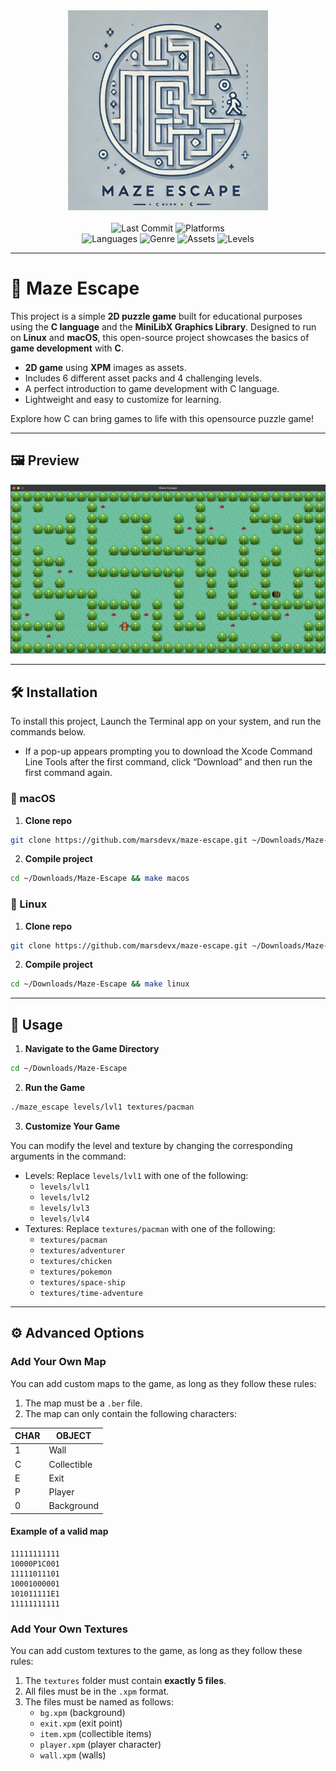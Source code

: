 <div align="center">
  <img src="imgs/logo.png" width="320px" alt="Maze Escape">
</div>
<br>
<div align="center">
  <img src="https://img.shields.io/github/last-commit/marsdevx/maze-escape?logo=github&logoColor=f5f5f5&label=Last%20Commit&color=8A2BE2&labelColor=2C2C2C" alt="Last Commit">
  <img src="https://img.shields.io/badge/Platforms-macOS%20|%20Linux-D8B22E?logo=linux&logoColor=f5f5f5&labelColor=2C2C2C" alt="Platforms"><br>
  <img src="https://img.shields.io/badge/Languages-C%20language-2181C1?logo=coder&logoColor=f5f5f5&labelColor=2C2C2C" alt="Languages">
  <img src="https://img.shields.io/badge/Genre-Puzzle-97C625?logo=data:image/svg+xml;base64,PHN2ZyB4bWxucz0iaHR0cDovL3d3dy53My5vcmcvMjAwMC9zdmciIHZlcnNpb249IjEiIHdpZHRoPSI2MDAiIGhlaWdodD0iNjAwIj48cGF0aCBkPSJNMTI5IDExMWMtNTUgNC05MyA2Ni05MyA3OEwwIDM5OGMtMiA3MCAzNiA5MiA2OSA5MWgxYzc5IDAgODctNTcgMTMwLTEyOGgyMDFjNDMgNzEgNTAgMTI4IDEyOSAxMjhoMWMzMyAxIDcxLTIxIDY5LTkxbC0zNi0yMDljMC0xMi00MC03OC05OC03OGgtMTBjLTYzIDAtOTIgMzUtOTIgNDJIMjM2YzAtNy0yOS00Mi05Mi00MmgtMTV6IiBmaWxsPSIjZmZmIi8+PC9zdmc+&logoColor=f5f5f5&labelColor=2C2C2C" alt="Genre">
  <img src="https://img.shields.io/badge/Assets-%206%20-748ADB?logo=figshare&logoColor=f5f5f5&labelColor=2C2C2C" alt="Assets">
  <img src="https://img.shields.io/badge/Levels-%204%20-B12B2A?logo=levelsdotfyi&logoColor=f5f5f5&labelColor=2C2C2C" alt="Levels">
</div>

---

# 🧩 Maze Escape

This project is a simple **2D puzzle game** built for educational purposes using the **C language** and the **MiniLibX Graphics Library**. Designed to run on **Linux** and **macOS**, this open-source project showcases the basics of **game development** with **C**.

*	**2D game** using **XPM** images as assets.
*	Includes 6 different asset packs and 4 challenging levels.
*	A perfect introduction to game development with C language.
*	Lightweight and easy to customize for learning.

Explore how C can bring games to life with this opensource puzzle game!

---

## 🖼️ Preview

<div align="center">
  <img src="imgs/preview.png" alt="Preview">
</div>

---

## 🛠️ Installation

To install this project, Launch the Terminal app on your system, and run the commands below. <br>
  - If a pop-up appears prompting you to download the Xcode Command Line Tools after the first command, click “Download” and then run the first command again.

###  macOS

1. **Clone repo**
```bash
git clone https://github.com/marsdevx/maze-escape.git ~/Downloads/Maze-Escape
```

2. **Compile project**
```bash
cd ~/Downloads/Maze-Escape && make macos
```

### 🐧 Linux

1. **Clone repo**
```bash
git clone https://github.com/marsdevx/maze-escape.git ~/Downloads/Maze-Escape
```

2. **Compile project**
```bash
cd ~/Downloads/Maze-Escape && make linux
```

---

## 🚀 Usage

1. **Navigate to the Game Directory**
```bash
cd ~/Downloads/Maze-Escape
```

2. **Run the Game**
```bash
./maze_escape levels/lvl1 textures/pacman
```

3. **Customize Your Game**

You can modify the level and texture by changing the corresponding arguments in the command:

- Levels: Replace `levels/lvl1` with one of the following:
  - `levels/lvl1`
  - `levels/lvl2`
  - `levels/lvl3`
  - `levels/lvl4`
- Textures: Replace `textures/pacman` with one of the following:
  - `textures/pacman`
  - `textures/adventurer`
  - `textures/chicken`
  - `textures/pokemon`
  - `textures/space-ship`
  - `textures/time-adventure`

---

## ⚙️ Advanced Options

### Add Your Own Map

You can add custom maps to the game, as long as they follow these rules:

1. The map must be a `.ber` file.
2. The map can only contain the following characters:

| CHAR | OBJECT        |
|------|---------------|
| 1    | Wall          |
| C    | Collectible   |
| E    | Exit          |
| P    | Player        |
| 0    | Background    |

#### Example of a valid map

```
11111111111
10000P1C001
11111011101
10001000001
101011111E1
11111111111
```

### Add Your Own Textures

You can add custom textures to the game, as long as they follow these rules:

1. The `textures` folder must contain **exactly 5 files**.
2. All files must be in the `.xpm` format.
3. The files must be named as follows:
   - `bg.xpm` (background)
   - `exit.xpm` (exit point)
   - `item.xpm` (collectible items)
   - `player.xpm` (player character)
   - `wall.xpm` (walls)